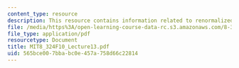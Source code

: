 ```yaml
---
content_type: resource
description: This resource contains information related to renormalized lagrangian.
file: /media/https%3A/open-learning-course-data-rc.s3.amazonaws.com/8-324-relativistic-quantum-field-theory-ii-fall-2010/565bce007bbabc0e457a758d66c22814_MIT8_324F10_Lecture13.pdf
file_type: application/pdf
resourcetype: Document
title: MIT8_324F10_Lecture13.pdf
uid: 565bce00-7bba-bc0e-457a-758d66c22814
---
```

